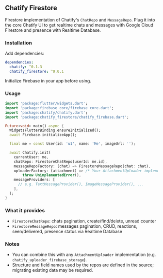 ## Chatify Firestore

Firestore implementation of Chatify's `ChatRepo` and `MessageRepo`. Plug it into the core Chatify UI to get realtime chats and messages with Google Cloud Firestore and presence with Realtime Database.

### Installation

Add dependencies:

```yaml
dependencies:
  chatify: ^0.1.3
  chatify_firestore: ^0.0.1
```

Initialize Firebase in your app before using.

### Usage

```dart
import 'package:flutter/widgets.dart';
import 'package:firebase_core/firebase_core.dart';
import 'package:chatify/chatify.dart';
import 'package:chatify_firestore/chatify_firebase.dart';

Future<void> main() async {
  WidgetsFlutterBinding.ensureInitialized();
  await Firebase.initializeApp();

  final me = const User(id: 'u1', name: 'Me', imageUrl: '');

  await Chatify.init(
    currentUser: me,
    chatRepo: FirestoreChatRepo(userId: me.id),
    messageRepoFactory: (chat) => FirestoreMessageRepo(chat: chat),
    uploaderFactory: (attachment) => /* Your AttachmentUploader implementation */
        throw UnimplementedError(),
    messageProviders: [
      // e.g. TextMessageProvider(), ImageMessageProvider(), ...
    ],
  );
}
```

### What it provides

- `FirestoreChatRepo`: chats pagination, create/find/delete, unread counter
- `FirestoreMessageRepo`: messages pagination, CRUD, reactions, seen/delivered, presence status via Realtime Database

### Notes

- You can combine this with any `AttachmentUploader` implementation (e.g. `chatify_uploader_firebase_storage`).
- Structure and field names used by the repos are defined in the source; migrating existing data may be required.
